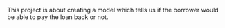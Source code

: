 This project is about creating a model which tells us if the borrower would be able to pay the loan back or not.
